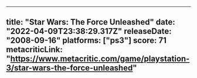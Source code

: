 
---
title: "Star Wars: The Force Unleashed"
date: "2022-04-09T23:38:29.317Z"
releaseDate: "2008-09-16"
platforms: ["ps3"]
score: 71
metacriticLink: "https://www.metacritic.com/game/playstation-3/star-wars-the-force-unleashed"
---
